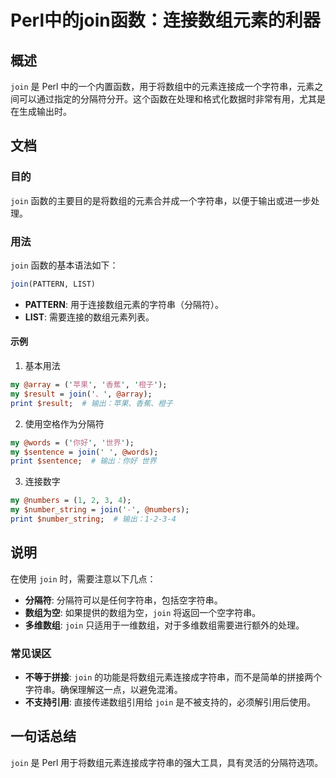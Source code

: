 <!--
Meta Description: # Perl中的join函数：连接数组元素的利器 ## 概述 `join` 是 Perl 中的一个内置函数，用于将数组中的元素连接成一个字符串，元素之间可以通过指定的分隔符分开。这个函数在处理和格式化数据时非常有用，尤其是在生成输出时。 ## 文档 ### 目的 `join` 函数的主要目的是将数组...
Meta Keywords: join, perl, print, pattern, list
-->

# Perl中的join函数：连接数组元素的利器

## 概述
`join` 是 Perl 中的一个内置函数，用于将数组中的元素连接成一个字符串，元素之间可以通过指定的分隔符分开。这个函数在处理和格式化数据时非常有用，尤其是在生成输出时。

## 文档
### 目的
`join` 函数的主要目的是将数组的元素合并成一个字符串，以便于输出或进一步处理。

### 用法
`join` 函数的基本语法如下：

```perl
join(PATTERN, LIST)
```

- **PATTERN**: 用于连接数组元素的字符串（分隔符）。
- **LIST**: 需要连接的数组元素列表。

#### 示例
1. 基本用法
```perl
my @array = ('苹果', '香蕉', '橙子');
my $result = join('、', @array);
print $result;  # 输出：苹果、香蕉、橙子
```

2. 使用空格作为分隔符
```perl
my @words = ('你好', '世界');
my $sentence = join(' ', @words);
print $sentence;  # 输出：你好 世界
```

3. 连接数字
```perl
my @numbers = (1, 2, 3, 4);
my $number_string = join('-', @numbers);
print $number_string;  # 输出：1-2-3-4
```

## 说明
在使用 `join` 时，需要注意以下几点：

- **分隔符**: 分隔符可以是任何字符串，包括空字符串。
- **数组为空**: 如果提供的数组为空，`join` 将返回一个空字符串。
- **多维数组**: `join` 只适用于一维数组，对于多维数组需要进行额外的处理。

### 常见误区
- **不等于拼接**: `join` 的功能是将数组元素连接成字符串，而不是简单的拼接两个字符串。确保理解这一点，以避免混淆。
- **不支持引用**: 直接传递数组引用给 `join` 是不被支持的，必须解引用后使用。

## 一句话总结
`join` 是 Perl 用于将数组元素连接成字符串的强大工具，具有灵活的分隔符选项。